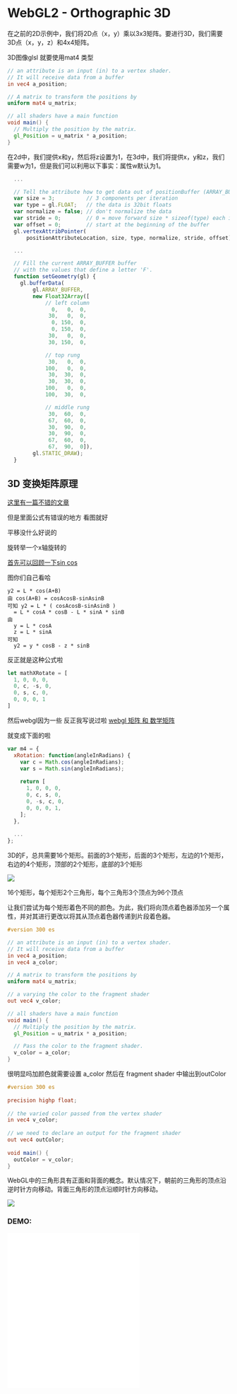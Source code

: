 # WebGL2 - Orthographic 3D

在之前的2D示例中，我们将2D点（x，y）乘以3x3矩阵。要进行3D，我们需要3D点（x，y，z）和4x4矩阵。

3D图像glsl 就要使用mat4 类型

```glsl
// an attribute is an input (in) to a vertex shader.
// It will receive data from a buffer
in vec4 a_position;

// A matrix to transform the positions by
uniform mat4 u_matrix;

// all shaders have a main function
void main() {
  // Multiply the position by the matrix.
  gl_Position = u_matrix * a_position;
}
```

在2d中，我们提供x和y，然后将z设置为1，在3d中，我们将提供x，y和z，我们需要w为1，但是我们可以利用以下事实：属性w默认为1。

```js
  ...

  // Tell the attribute how to get data out of positionBuffer (ARRAY_BUFFER)
  var size = 3;          // 3 components per iteration
  var type = gl.FLOAT;   // the data is 32bit floats
  var normalize = false; // don't normalize the data
  var stride = 0;        // 0 = move forward size * sizeof(type) each iteration to get the next position
  var offset = 0;        // start at the beginning of the buffer
  gl.vertexAttribPointer(
      positionAttributeLocation, size, type, normalize, stride, offset);

  ...

  // Fill the current ARRAY_BUFFER buffer
  // with the values that define a letter 'F'.
  function setGeometry(gl) {
    gl.bufferData(
        gl.ARRAY_BUFFER,
        new Float32Array([
            // left column
              0,   0,  0,
             30,   0,  0,
              0, 150,  0,
              0, 150,  0,
             30,   0,  0,
             30, 150,  0,

            // top rung
             30,   0,  0,
            100,   0,  0,
             30,  30,  0,
             30,  30,  0,
            100,   0,  0,
            100,  30,  0,

            // middle rung
             30,  60,  0,
             67,  60,  0,
             30,  90,  0,
             30,  90,  0,
             67,  60,  0,
             67,  90,  0]),
        gl.STATIC_DRAW);
  }
```

## 3D 变换矩阵原理

[这里有一篇不错的文章](https://blog.csdn.net/shenquanyue/article/details/103262512)

但是里面公式有错误的地方 看图就好

平移没什么好说的 

旋转举一个x轴旋转的

[首先可以回顾一下sin cos](https://www.shuxuele.com/sine-cosine-tangent.html)


图你们自己看哈
```
y2 = L * cos(A+B)
由 cos(A+B) = cosAcosB-sinAsinB 
可知 y2 = L * ( cosAcosB-sinAsinB ) 
  = L * cosA * cosB - L * sinA * sinB
由
  y = L * cosA
  z = L * sinA
可知
  y2 = y * cosB - z * sinB
```

反正就是这种公式啦

```js
let mathXRotate = [
  1, 0, 0, 0,
  0, c, -s, 0,
  0, s, c, 0,
  0, 0, 0, 1
]
```

然后webgl因为一些 反正我写说过啦 [webgl 矩阵 和 数学矩阵](/webgl2/s4.md)

就变成下面的啦

```js
var m4 = {
  xRotation: function(angleInRadians) {
    var c = Math.cos(angleInRadians);
    var s = Math.sin(angleInRadians);
 
    return [
      1, 0, 0, 0,
      0, c, s, 0,
      0, -s, c, 0,
      0, 0, 0, 1,
    ];
  },
 
  ...
};
```

3D的F，总共需要16个矩形。前面的3个矩形，后面的3个矩形，左边的1个矩形，右边的4个矩形，顶部的2个矩形，底部的3个矩形

![](/webgl2/images/3df.svg)

16个矩形，每个矩形2个三角形，每个三角形3个顶点为96个顶​​点


让我们尝试为每个矩形着色不同的颜色。为此，我们将向顶点着色器添加另一个属性，并对其进行更改以将其从顶点着色器传递到片段着色器。

```glsl
#version 300 es

// an attribute is an input (in) to a vertex shader.
// It will receive data from a buffer
in vec4 a_position;
in vec4 a_color;

// A matrix to transform the positions by
uniform mat4 u_matrix;

// a varying the color to the fragment shader
out vec4 v_color;

// all shaders have a main function
void main() {
  // Multiply the position by the matrix.
  gl_Position = u_matrix * a_position;

  // Pass the color to the fragment shader.
  v_color = a_color;
}
```

很明显吗加颜色就需要设置 a_color 然后在  fragment shader 中输出到outColor 

```glsl
#version 300 es
 
precision highp float;
 
// the varied color passed from the vertex shader
in vec4 v_color;
 
// we need to declare an output for the fragment shader
out vec4 outColor;
 
void main() {
  outColor = v_color;
}
```

WebGL中的三角形具有正面和背面的概念。默认情况下，朝前的三角形的顶点沿逆时针方向移动。背面三角形的顶点沿顺时针方向移动。

![](/webgl2/images/triangle-winding.svg)

### DEMO:

<iframe class="a-iframe"
style="height: 350px;"
src="/webgl2/demos/s5.5.html" frameborder="0" />
